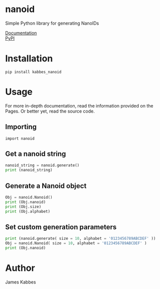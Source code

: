 # nanoid
Simple Python library for generating NanoIDs

[Documentation](https://jameskabbes.github.io/nanoid)<br>
[PyPI](https://pypi.org/project/kabbes-nanoid)

# Installation
`pip install kabbes_nanoid`

# Usage
For more in-depth documentation, read the information provided on the Pages. Or better yet, read the source code.

## Importing
`import nanoid`

## Get a nanoid string
```python
nanoid_string = nanoid.generate()
print (nanoid_string)
```

## Generate a Nanoid object
```python
Obj = nanoid.Nanoid()
print (Obj.nanoid)
print (Obj.size)
print (Obj.alphabet)
```

## Set custom generation parameters
```python
print (nanoid.generate( size = 10, alphabet = '0123456789ABCDEF' ))
Obj = nanoid.Nanoid( size = 10, alphabet = '0123456789ABCDEF' )
print (Obj.nanoid)
```

# Author
James Kabbes

